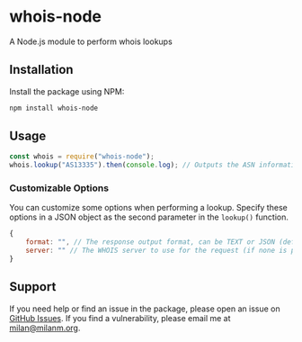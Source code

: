 # whois-node

A Node.js module to perform whois lookups

## Installation

Install the package using NPM:

```bash
npm install whois-node
```

## Usage

```js
const whois = require("whois-node");
whois.lookup("AS13335").then(console.log); // Outputs the ASN information for Cloudflare
```

### Customizable Options

You can customize some options when performing a lookup. Specify these options in a JSON object as the second parameter in the `lookup()` function.

```js
{
	format: "", // The response output format, can be TEXT or JSON (defaults to JSON)
	server: "" // The WHOIS server to use for the request (if none is provided, the library will query IANA for the preferred WHOIS server and then proceed to query the server IANA responded with)
}
```

## Support

If you need help or find an issue in the package, please open an issue on [GitHub Issues](https://github.com/milanmdev/whois/issues). If you find a vulnerability, please email me at [milan@milanm.org](mailto:milan@milanm.org).
